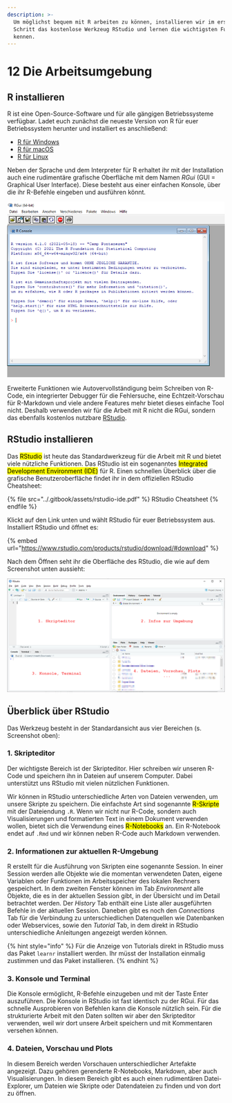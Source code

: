 ```yaml
---
description: >-
  Um möglichst bequem mit R arbeiten zu können, installieren wir im ersten
  Schritt das kostenlose Werkzeug RStudio und lernen die wichtigsten Funktionen
  kennen.
---
```


# 12 Die Arbeitsumgebung

## R installieren

R ist eine Open-Source-Software und für alle gängigen Betriebssysteme verfügbar. Ladet euch zunächst die neueste Version von R für euer Betriebssystem herunter und installiert es anschließend:

* [R für Windows](https://cran.r-project.org/bin/windows/base/)
* [R für macOS](https://cran.r-project.org/bin/macosx/)
* [R für Linux](https://cran.r-project.org/bin/linux/)

Neben der Sprache und dem Interpreter für R erhaltet ihr mit der Installation auch eine rudimentäre grafische Oberfläche mit dem Namen _RGui_ (GUI = Graphical User Interface). Diese besteht aus einer einfachen Konsole, über die ihr R-Befehle eingeben und ausführen könnt.&#x20;

![Die RGui bietet einen rudimentären Editor für R-Befehle.](<../.gitbook/assets/image (18).png>)

Erweiterte Funktionen wie Autovervollständigung beim Schreiben von R-Code, ein integrierter Debugger für die Fehlersuche, eine Echtzeit-Vorschau für R-Markdown und viele andere Features mehr bietet dieses einfache Tool nicht. Deshalb verwenden wir für die Arbeit mit R nicht die RGui, sondern das ebenfalls kostenlos nutzbare [RStudio](https://www.rstudio.com/products/rstudio/).

## RStudio installieren

Das <mark style="background-color:yellow;">RStudio</mark> ist heute das Standardwerkzeug für die Arbeit mit R und bietet viele nützliche Funktionen. Das RStudio ist ein sogenanntes <mark style="background-color:yellow;">Integrated Development Environment (IDE)</mark> für R. Einen schnellen Überblick über die grafische Benutzeroberfläche findet ihr in dem offiziellen RStudio Cheatsheet:

{% file src="../.gitbook/assets/rstudio-ide.pdf" %}
RStudio Cheatsheet
{% endfile %}

Klickt auf den Link unten und wählt RStudio für euer Betriebssystem aus. Installiert RStudio und öffnet es:

{% embed url="https://www.rstudio.com/products/rstudio/download/#download" %}

Nach dem Öffnen seht ihr die Oberfläche des RStudio, die wie auf dem Screenshot unten aussieht:

![Das RStudio ist in vier Bereiche eingeteilt.](<../.gitbook/assets/image (21).png>)

## Überblick über RStudio

Das Werkzeug besteht in der Standardansicht aus vier Bereichen (s. Screenshot oben):

### 1. Skripteditor

Der wichtigste Bereich ist der Skripteditor. Hier schreiben wir unseren R-Code und speichern ihn in Dateien auf unserem Computer. Dabei unterstützt uns RStudio mit vielen nützlichen Funktionen.

Wir können in RStudio unterschiedliche Arten von Dateien verwenden, um unsere Skripte zu speichern. Die einfachste Art sind sogenannte <mark style="background-color:yellow;">R-Skripte</mark> mit der Dateiendung `.R`. Wenn wir nicht nur R-Code, sondern auch Visualisierungen und formatierten Text in einem Dokument verwenden wollen, bietet sich die Verwendung eines <mark style="background-color:yellow;">R-Notebooks</mark> an. Ein R-Notebook endet auf `.Rmd` und wir können neben R-Code auch Markdown verwenden.

### 2. Informationen zur aktuellen R-Umgebung

R erstellt für die Ausführung von Skripten eine sogenannte Session. In einer Session werden alle Objekte wie die momentan verwendeten Daten, eigene Variablen oder Funktionen im Arbeitsspeicher des lokalen Rechners gespeichert. In dem zweiten Fenster können im Tab _Environment_ alle Objekte, die es in der aktuellen Session gibt, in der Übersicht und im Detail betrachtet werden. Der _History_ Tab enthält eine Liste aller ausgeführten Befehle in der aktuellen Session. Daneben gibt es noch den _Connections_ Tab für die Verbindung zu unterschiedlichen Datenquellen wie Datenbanken oder Webservices, sowie den _Tutorial_ Tab, in dem direkt in RStudio unterschiedliche Anleitungen angezeigt werden können.

{% hint style="info" %}
Für die Anzeige von Tutorials direkt in RStudio muss das Paket `learnr` installiert werden. Ihr müsst der Installation einmalig zustimmen und das Paket installieren.
{% endhint %}

### 3. Konsole und Terminal

Die Konsole ermöglicht, R-Befehle einzugeben und mit der Taste Enter auszuführen. Die Konsole in RStudio ist fast identisch zu der RGui. Für das schnelle Ausprobieren von Befehlen kann die Konsole nützlich sein. Für die strukturierte Arbeit mit den Daten sollten wir aber den Skripteditor verwenden, weil wir dort unsere Arbeit speichern und mit Kommentaren versehen können.

### 4. Dateien, Vorschau und Plots

In diesem Bereich werden Vorschauen unterschiedlicher Artefakte angezeigt. Dazu gehören gerenderte R-Notebooks, Markdown, aber auch Visualisierungen. In diesem Bereich gibt es auch einen rudimentären Datei-Explorer, um Dateien wie Skripte oder Datendateien zu finden und von dort zu öffnen.

